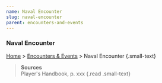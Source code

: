 ```yaml
---
name: Naval Encounter
slug: naval-encounter
parent: encounters-and-events
---
```

### Naval Encounter
[Home](dm-operations-center) > [Encounters & Events](encounters-and-events) > Naval Encounter {.small-text}



> **Sources** <br/>
> Player's Handbook, p. xxx
{.read .small-text}